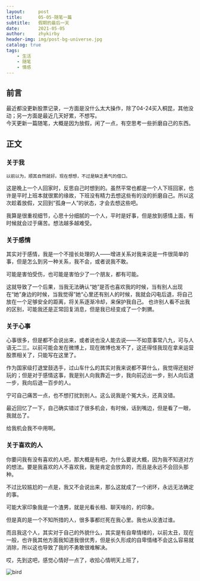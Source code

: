 ```yaml
---
layout:     post
title:      05-05-随笔一篇
subtitle:   假期的最后一天
date:       2021-05-05
author:     zhykirby
header-img: img/post-bg-universe.jpg
catalog: true
tags:
    - 生活
    - 随笔
    - 情感
---
```


## 前言

最近都没更新股票记录，一方面是没什么太大操作，除了04-24买入桐昆，其他没动；另一方面是最近几天好累，不想写。  
今天更新一篇随笔，大概是因为放假，闲了一点，有空思考一些折磨自己的东西。  

## 正文

### 关于我

`以前以为，顺其自然就好。现在想想，不过是缺乏勇气的借口。`

这是晚上一个人回家时，反思自己时想到的。虽然平常也都是一个人下班回家，也许是平时上班本就很累的缘故，下班没有精力去想这些有的没的折磨自己。所以这次趁着放假，又回到“孤身一人”的状态，才会去想这些吧。  

我算是很重视细节，心思十分细腻的一个人，平时是好事，但是放到感情上面，有时候就会过于痛苦。想法越多越难受。  

### 关于感情

其实对于感情，我是一个不擅长处理的人——增进关系对我来说是一件很简单的事，但是怎么到另一种关系，我不会，或者说我不敢。  

可能是害怕受伤，也可能是害怕少了一个朋友，都有可能。  

这就导致了一个后果，当我无法确认“她”是否也喜欢我的时候，当有别人出现在“她”身边的时候，当我觉得”她“心里还有别人的时候，我就会闪电后退，将自己放在一个足够安全的距离，将关系逐渐冷却，来保护我自己。
也许别人看不出我的区别，可能我还是正常回复消息，但是我已经变成了一个刺猬。  

### 关于心事

心事很多，但是都不会说出来，或者说也没人能去说——不如意事常八九，可与人语无二三。以前可能会发在微博上，现在微博也发不了，这还得怪我现在拿来运营股票相关了，只能写在这里了。  

作为国家级打退堂鼓选手，过山车什么的其实对我来说都不算什么，我觉得还挺好玩的；但是对于感情这事，我是别人向我靠近一步，我向前迈出一步，别人向后退一步，我向后退一百步的人。  

宁可自己痛苦一点，也不想打扰到别人。这么说我是个冤大头，还真没错。  

最近回忆了一下，自己确实错过了很多机会，有时候，话到嘴边，但是看了一眼，我就怂了。  

给我机会我不中用啊。  

### 关于喜欢的人

你要问我有没有喜欢的人吧，那大概是有吧，为什么要说大概，因为我不知道对方的想法。要是我喜欢的人不喜欢我，我是肯定会放弃的，而且是永远不会回头那种。  

不过比较尴尬的一点是，我又不会说出来，那么这就成了一个闭环，永远无法确定的事。  

可能大家印象我是一个渣男，就是光看长相、聊天啥的，的印象。  

但是真的是一个不知所措的人，很多事都烂死在我心里。我也从没渣过谁。  

而且我这个人，其实对于自己的外貌什么，其实是有自卑情绪的，以前太丑，现在一般，也许我其他方面我知道我很优秀，但是长久形成的自卑情绪不会这么容易就消除，所以这也导致了我的不勇敢很难解决。  

哎，先到这吧，感觉心情好一点了，收拾心情明天上班了，  



![bird](https://user-images.githubusercontent.com/32432388/117148766-208c8f80-ade9-11eb-9618-e3b3b898ebbb.jpg)






















